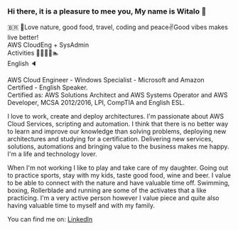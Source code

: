 ### Hi there, it is a pleasure to mee you, My name is Witalo 👋

🇧🇷 🌵Love nature, good food, travel, coding and peace✌️Good vibes makes live better!  
AWS CloudEng + SysAdmin  
Activities 🥊🏃🏽‍♂️🏊  
English 🔈 

AWS Cloud Engineer - Windows Specialist - Microsoft and Amazon Certified - English Speaker.  
Certified as: AWS Solutions Architect and AWS Systems Operator and AWS Developer, MCSA 2012/2016, LPI, CompTIA and English ESL. 

I love to work, create and deploy architectures. I'm passionate about AWS Cloud Services, scripting and automation. I think that there is no better way to learn and improve our knowledge than solving problems, deploying new architectures and studying for a certification. Delivering new services, solutions, automations and bringing value to the business makes me happy.  
I'm a life and technology lover.

When I'm not working I like to play and take care of my daughter. Going  out to practice sports, stay with my kids, taste good food, wine and beer. I value to be able to connect with the nature and have valuable time off. Swimming, boxing, Rollerblade and running are some of the activates that a like practicing. I'm a very active person however I value piece and quite also having valuable time to myself and with my family.


You can find me on:
[LinkedIn](<https://www.linkedin.com/in/witaloandrade/>)

